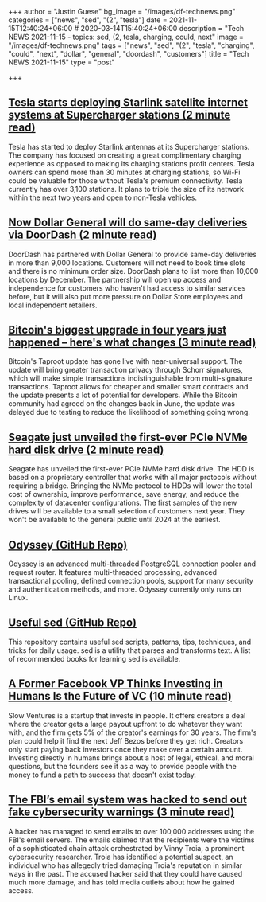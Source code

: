 +++
author = "Justin Guese"
bg_image = "/images/df-technews.png"
categories = ["news", "sed", "(2", "tesla"]
date = 2021-11-15T12:40:24+06:00 # 2020-03-14T15:40:24+06:00
description = "Tech NEWS 2021-11-15 - topics: sed, (2, tesla, charging, could, next"
image = "/images/df-technews.png"
tags = ["news", "sed", "(2", "tesla", "charging", "could", "next", "dollar", "general", "doordash", "customers"]
title = "Tech NEWS 2021-11-15"
type = "post"

+++

## [Tesla starts deploying Starlink satellite internet systems at Supercharger stations (2 minute read)](https://electrek.co/2021/11/14/tesla-starts-deploying-starlink-satellite-internet-systems-supercharger-stations/)

Tesla has started to deploy Starlink antennas at its Supercharger stations. The company has focused on creating a great complimentary charging experience as opposed to making its charging stations profit centers. Tesla owners can spend more than 30 minutes at charging stations, so Wi-Fi could be valuable for those without Tesla's premium connectivity. Tesla currently has over 3,100 stations. It plans to triple the size of its network within the next two years and open to non-Tesla vehicles.

## [Now Dollar General will do same-day deliveries via DoorDash (2 minute read)](https://www.theverge.com/2021/11/11/22776139/doordash-dollar-general-store-delivery)

DoorDash has partnered with Dollar General to provide same-day deliveries in more than 9,000 locations. Customers will not need to book time slots and there is no minimum order size. DoorDash plans to list more than 10,000 locations by December. The partnership will open up access and independence for customers who haven't had access to similar services before, but it will also put more pressure on Dollar Store employees and local independent retailers.

## [Bitcoin's biggest upgrade in four years just happened – here's what changes (3 minute read)](https://www.cnbc.com/2021/11/14/bitcoin-taproot-upgrade-what-it-means-for-investors.html)

Bitcoin's Taproot update has gone live with near-universal support. The update will bring greater transaction privacy through Schorr signatures, which will make simple transactions indistinguishable from multi-signature transactions. Taproot allows for cheaper and smaller smart contracts and the update presents a lot of potential for developers. While the Bitcoin community had agreed on the changes back in June, the update was delayed due to testing to reduce the likelihood of something going wrong.

## [Seagate just unveiled the first-ever PCIe NVMe hard disk drive (2 minute read)](https://www.techradar.com/news/seagate-just-unveiled-the-first-ever-pcie-nvme-hard-disk-drive)

Seagate has unveiled the first-ever PCIe NVMe hard disk drive. The HDD is based on a proprietary controller that works with all major protocols without requiring a bridge. Bringing the NVMe protocol to HDDs will lower the total cost of ownership, improve performance, save energy, and reduce the complexity of datacenter configurations. The first samples of the new drives will be available to a small selection of customers next year. They won't be available to the general public until 2024 at the earliest.

## [Odyssey (GitHub Repo)](https://github.com/yandex/odyssey)

Odyssey is an advanced multi-threaded PostgreSQL connection pooler and request router. It features multi-threaded processing, advanced transactional pooling, defined connection pools, support for many security and authentication methods, and more. Odyssey currently only runs on Linux.

## [Useful sed (GitHub Repo)](https://github.com/adrianscheff/useful-sed)

This repository contains useful sed scripts, patterns, tips, techniques, and tricks for daily usage. sed is a utility that parses and transforms text. A list of recommended books for learning sed is available.

## [A Former Facebook VP Thinks Investing in Humans Is the Future of VC (10 minute read)](https://www.vice.com/en/article/7kb9mg/a-former-facebook-vp-thinks-investing-in-humans-is-the-future-of-vc)

Slow Ventures is a startup that invests in people. It offers creators a deal where the creator gets a large payout upfront to do whatever they want with, and the firm gets 5% of the creator's earnings for 30 years. The firm's plan could help it find the next Jeff Bezos before they get rich. Creators only start paying back investors once they make over a certain amount. Investing directly in humans brings about a host of legal, ethical, and moral questions, but the founders see it as a way to provide people with the money to fund a path to success that doesn't exist today.

## [The FBI’s email system was hacked to send out fake cybersecurity warnings (3 minute read)](https://www.theverge.com/2021/11/14/22781341/fbi-email-system-hacked-fake-cybersecurity-warnings)

A hacker has managed to send emails to over 100,000 addresses using the FBI's email servers. The emails claimed that the recipients were the victims of a sophisticated chain attack orchestrated by Vinny Troia, a prominent cybersecurity researcher. Troia has identified a potential suspect, an individual who has allegedly tried damaging Troia's reputation in similar ways in the past. The accused hacker said that they could have caused much more damage, and has told media outlets about how he gained access.

